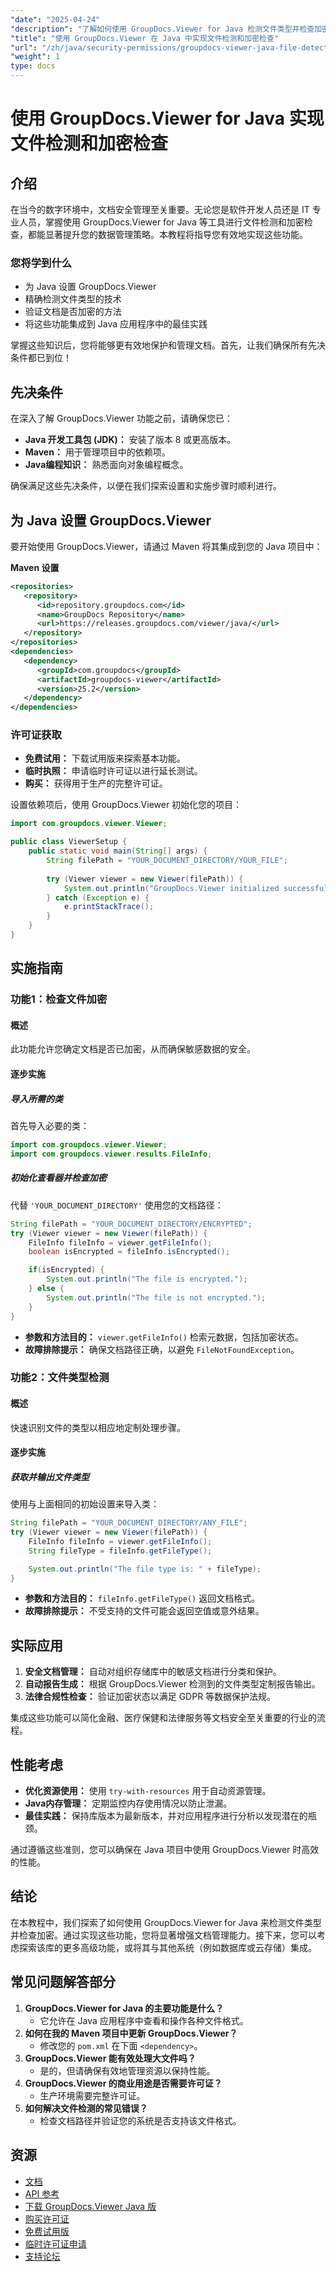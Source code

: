 ```yaml
---
"date": "2025-04-24"
"description": "了解如何使用 GroupDocs.Viewer for Java 检测文件类型并检查加密状态。有效增强您的文档安全管理。"
"title": "使用 GroupDocs.Viewer 在 Java 中实现文件检测和加密检查"
"url": "/zh/java/security-permissions/groupdocs-viewer-java-file-detection-encryption/"
"weight": 1
type: docs
---
```

# 使用 GroupDocs.Viewer for Java 实现文件检测和加密检查

## 介绍
在当今的数字环境中，文档安全管理至关重要。无论您是软件开发人员还是 IT 专业人员，掌握使用 GroupDocs.Viewer for Java 等工具进行文件检测和加密检查，都能显著提升您的数据管理策略。本教程将指导您有效地实现这些功能。

### 您将学到什么
- 为 Java 设置 GroupDocs.Viewer
- 精确检测文件类型的技术
- 验证文档是否加密的方法
- 将这些功能集成到 Java 应用程序中的最佳实践

掌握这些知识后，您将能够更有效地保护和管理文档。首先，让我们确保所有先决条件都已到位！

## 先决条件
在深入了解 GroupDocs.Viewer 功能之前，请确保您已：

- **Java 开发工具包 (JDK)：** 安装了版本 8 或更高版本。
- **Maven：** 用于管理项目中的依赖项。
- **Java编程知识：** 熟悉面向对象编程概念。

确保满足这些先决条件，以便在我们探索设置和实施步骤时顺利进行。

## 为 Java 设置 GroupDocs.Viewer
要开始使用 GroupDocs.Viewer，请通过 Maven 将其集成到您的 Java 项目中：

**Maven 设置**
```xml
<repositories>
   <repository>
      <id>repository.groupdocs.com</id>
      <name>GroupDocs Repository</name>
      <url>https://releases.groupdocs.com/viewer/java/</url>
   </repository>
</repositories>
<dependencies>
   <dependency>
      <groupId>com.groupdocs</groupId>
      <artifactId>groupdocs-viewer</artifactId>
      <version>25.2</version>
   </dependency>
</dependencies>
```

### 许可证获取
- **免费试用：** 下载试用版来探索基本功能。
- **临时执照：** 申请临时许可证以进行延长测试。
- **购买：** 获得用于生产的完整许可证。

设置依赖项后，使用 GroupDocs.Viewer 初始化您的项目：
```java
import com.groupdocs.viewer.Viewer;

public class ViewerSetup {
    public static void main(String[] args) {
        String filePath = "YOUR_DOCUMENT_DIRECTORY/YOUR_FILE";
        
        try (Viewer viewer = new Viewer(filePath)) {
            System.out.println("GroupDocs.Viewer initialized successfully.");
        } catch (Exception e) {
            e.printStackTrace();
        }
    }
}
```

## 实施指南
### 功能1：检查文件加密
#### 概述
此功能允许您确定文档是否已加密，从而确保敏感数据的安全。

#### 逐步实施
##### 导入所需的类
首先导入必要的类：
```java
import com.groupdocs.viewer.Viewer;
import com.groupdocs.viewer.results.FileInfo;
```

##### 初始化查看器并检查加密
代替 `'YOUR_DOCUMENT_DIRECTORY'` 使用您的文档路径：
```java
String filePath = "YOUR_DOCUMENT_DIRECTORY/ENCRYPTED";
try (Viewer viewer = new Viewer(filePath)) {
    FileInfo fileInfo = viewer.getFileInfo();
    boolean isEncrypted = fileInfo.isEncrypted();

    if(isEncrypted) {
        System.out.println("The file is encrypted.");
    } else {
        System.out.println("The file is not encrypted.");
    }
}
```
- **参数和方法目的：** `viewer.getFileInfo()` 检索元数据，包括加密状态。
- **故障排除提示：** 确保文档路径正确，以避免 `FileNotFoundException`。

### 功能2：文件类型检测
#### 概述
快速识别文件的类型以相应地定制处理步骤。

#### 逐步实施
##### 获取并输出文件类型
使用与上面相同的初始设置来导入类：
```java
String filePath = "YOUR_DOCUMENT_DIRECTORY/ANY_FILE";
try (Viewer viewer = new Viewer(filePath)) {
    FileInfo fileInfo = viewer.getFileInfo();
    String fileType = fileInfo.getFileType();

    System.out.println("The file type is: " + fileType);
}
```
- **参数和方法目的：** `fileInfo.getFileType()` 返回文档格式。
- **故障排除提示：** 不受支持的文件可能会返回空值或意外结果。

## 实际应用
1. **安全文档管理：** 自动对组织存储库中的敏感文档进行分类和保护。
2. **自动报告生成：** 根据 GroupDocs.Viewer 检测到的文件类型定制报告输出。
3. **法律合规性检查：** 验证加密状态以满足 GDPR 等数据保护法规。

集成这些功能可以简化金融、医疗保健和法律服务等文档安全至关重要的行业的流程。

## 性能考虑
- **优化资源使用：** 使用 `try-with-resources` 用于自动资源管理。
- **Java内存管理：** 定期监控内存使用情况以防止泄漏。
- **最佳实践：** 保持库版本为最新版本，并对应用程序进行分析以发现潜在的瓶颈。

通过遵循这些准则，您可以确保在 Java 项目中使用 GroupDocs.Viewer 时高效的性能。

## 结论
在本教程中，我们探索了如何使用 GroupDocs.Viewer for Java 来检测文件类型并检查加密。通过实现这些功能，您将显著增强文档管理能力。接下来，您可以考虑探索该库的更多高级功能，或将其与其他系统（例如数据库或云存储）集成。

## 常见问题解答部分
1. **GroupDocs.Viewer for Java 的主要功能是什么？**
   - 它允许在 Java 应用程序中查看和操作各种文件格式。
2. **如何在我的 Maven 项目中更新 GroupDocs.Viewer？**
   - 修改您的 `pom.xml` 在下面 `<dependency>`。
3. **GroupDocs.Viewer 能有效处理大文件吗？**
   - 是的，但请确保有效地管理资源以保持性能。
4. **GroupDocs.Viewer 的商业用途是否需要许可证？**
   - 生产环境需要完整许可证。
5. **如何解决文件检测的常见错误？**
   - 检查文档路径并验证您的系统是否支持该文件格式。

## 资源
- [文档](https://docs.groupdocs.com/viewer/java/)
- [API 参考](https://reference.groupdocs.com/viewer/java/)
- [下载 GroupDocs.Viewer Java 版](https://releases.groupdocs.com/viewer/java/)
- [购买许可证](https://purchase.groupdocs.com/buy)
- [免费试用版](https://releases.groupdocs.com/viewer/java/)
- [临时许可证申请](https://purchase.groupdocs.com/temporary-license/)
- [支持论坛](https://forum.groupdocs.com/c/viewer/9)